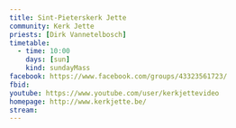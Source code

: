 ```yaml
---
title: Sint-Pieterskerk Jette
community: Kerk Jette
priests: [Dirk Vannetelbosch]
timetable:
  - time: 10:00
    days: [sun]
    kind: sundayMass
facebook: https://www.facebook.com/groups/43323561723/
fbid:
youtube: https://www.youtube.com/user/kerkjettevideo
homepage: http://www.kerkjette.be/
stream:
---
```

